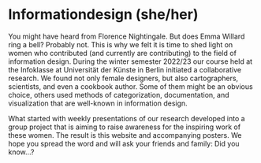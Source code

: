# Informationdesign (she/her)

You might have heard from Florence Nightingale. But does Emma Willard ring a bell? Probably not. This is why we felt it is time to shed light on women who contributed (and currently are contributing) to the field of information design. During the winter semester 2022/23 our course held at the Infoklasse at Universität der Künste in Berlin initiated a collaborative research. We found not only female designers, but also cartographers, scientists, and even a cookbook author. Some of them might be an obvious choice, others used methods of categorization, documentation, and visualization that are well-known in information design.

What started with weekly presentations of our research developed into a group project that is aiming to raise awareness for the inspiring work of these women. The result is this website and accompanying posters. We hope you spread the word and will ask your friends and family: Did you know…?
